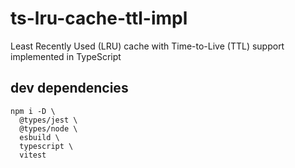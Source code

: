 # ts-lru-cache-ttl-impl

Least Recently Used (LRU) cache with Time-to-Live (TTL) support implemented in TypeScript

## dev dependencies

```
npm i -D \
  @types/jest \
  @types/node \
  esbuild \
  typescript \
  vitest
```
